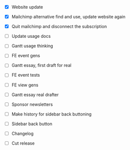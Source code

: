 - [x] Website update
- [x] Mailchimp alternative find and use, update website again
- [x] Quit mailchimp and disconnect the subscription
- [ ] Update usage docs
- [ ] Gantt usage thinking
- [ ] FE event gens

- [ ] Gantt essay, first draft for real
- [ ] FE event tests
- [ ] FE view gens

- [ ] Gantt essay real drafter
- [ ] Sponsor newsletters
- [ ] Make history for sidebar back buttoning
- [ ] Sidebar back button

- [ ] Changelog
- [ ] Cut release
